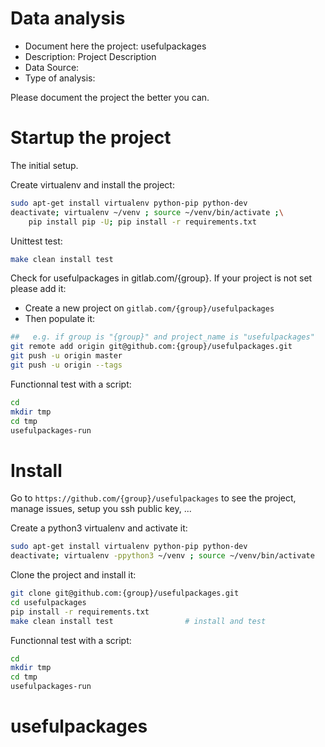 # Data analysis
- Document here the project: usefulpackages
- Description: Project Description
- Data Source:
- Type of analysis:

Please document the project the better you can.

# Startup the project

The initial setup.

Create virtualenv and install the project:
```bash
sudo apt-get install virtualenv python-pip python-dev
deactivate; virtualenv ~/venv ; source ~/venv/bin/activate ;\
    pip install pip -U; pip install -r requirements.txt
```

Unittest test:
```bash
make clean install test
```

Check for usefulpackages in gitlab.com/{group}.
If your project is not set please add it:

- Create a new project on `gitlab.com/{group}/usefulpackages`
- Then populate it:

```bash
##   e.g. if group is "{group}" and project_name is "usefulpackages"
git remote add origin git@github.com:{group}/usefulpackages.git
git push -u origin master
git push -u origin --tags
```

Functionnal test with a script:

```bash
cd
mkdir tmp
cd tmp
usefulpackages-run
```

# Install

Go to `https://github.com/{group}/usefulpackages` to see the project, manage issues,
setup you ssh public key, ...

Create a python3 virtualenv and activate it:

```bash
sudo apt-get install virtualenv python-pip python-dev
deactivate; virtualenv -ppython3 ~/venv ; source ~/venv/bin/activate
```

Clone the project and install it:

```bash
git clone git@github.com:{group}/usefulpackages.git
cd usefulpackages
pip install -r requirements.txt
make clean install test                # install and test
```
Functionnal test with a script:

```bash
cd
mkdir tmp
cd tmp
usefulpackages-run
```
# usefulpackages

